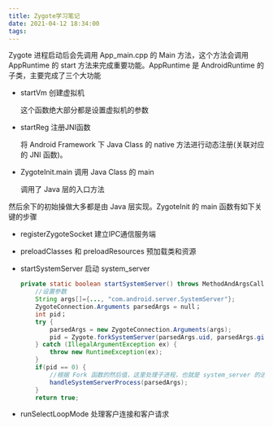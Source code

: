 ```yaml
---
title: Zygote学习笔记
date: 2021-04-12 18:34:00
tags:
---
```

Zygote 进程启动后会先调用 App_main.cpp 的 Main 方法，这个方法会调用 AppRuntime 的 start 方法来完成重要功能。AppRuntime 是 AndroidRuntime 的子类，主要完成了三个大功能
- startVm 创建虚拟机

    这个函数绝大部分都是设置虚拟机的参数

- startReg 注册JNI函数

    将 Android Framework 下 Java Class 的 native 方法进行动态注册(关联对应的 JNI 函数)。

- ZygoteInit.main 调用 Java Class 的 main

    调用了 Java 层的入口方法

然后余下的初始操做大多都是由 Java 层实现。ZygoteInit 的 main 函数有如下关键的步骤

- registerZygoteSocket 建立IPC通信服务端

- preloadClasses 和 preloadResources 预加载类和资源

- startSystemServer 启动 system_server
    ``` java
    private static boolean startSystemServer() throws MethodAndArgsCaller,RuntimeException {
        //设置参数
        String args[]={..., "com.android.server.SystemServer"};
        ZygoteConnection.Arguments parsedArgs = null；
        int pid；
        try {
            parsedArgs = new ZygoteConnection.Arguments(args);
            pid = Zygote.forkSystemServer(parsedArgs.uid, parsedArgs.gid, parsedArgs.gids, debugFlags, parsedArgs.debugFlags, null);
        } catch (IllegalArgumentException ex) {
            throw new RuntimeException(ex);
        }
        if(pid == 0) {
            //根据 Fork 函数的然后值，这里处理子进程，也就是 system_server 的进程
            handleSystemServerProcess(parsedArgs);
        }
        return true;
    ```
- runSelectLoopMode 处理客户连接和客户请求

